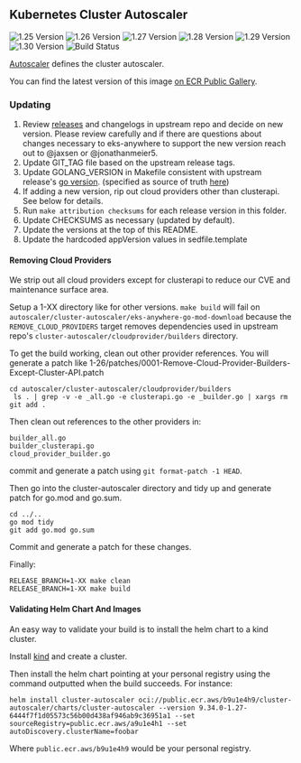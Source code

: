 ## **Kubernetes Cluster Autoscaler**
![1.25 Version](https://img.shields.io/badge/1--25%20version-cluster--autoscaler--1.25.3-blue)
![1.26 Version](https://img.shields.io/badge/1--26%20version-cluster--autoscaler--1.26.8-blue)
![1.27 Version](https://img.shields.io/badge/1--27%20version-cluster--autoscaler--1.27.8-blue)
![1.28 Version](https://img.shields.io/badge/1--28%20version-cluster--autoscaler--1.28.5-blue)
![1.29 Version](https://img.shields.io/badge/1--29%20version-cluster--autoscaler--1.29.3-blue)
![1.30 Version](https://img.shields.io/badge/1--30%20version-cluster--autoscaler--1.30.2-blue)
![Build Status](https://codebuild.us-west-2.amazonaws.com/badges?uuid=eyJlbmNyeXB0ZWREYXRhIjoiL0tWckptdkxsZEd1cXNiNTBncjRNVU5oekpZRlBkTDNBcFVvZkFOVHZwbTBKUm91QkR6RVN4QlhJWk42cXF3L29FMmdnTXUrVndiay8zVUQ0YjJsc21vPSIsIml2UGFyYW1ldGVyU3BlYyI6Ik1Gd2UwbmRXVWxSRTMvUHQiLCJtYXRlcmlhbFNldFNlcmlhbCI6MX0%3D&branch=main)

[Autoscaler](https://github.com/kubernetes/autoscaler) defines the cluster autoscaler.

You can find the latest version of this image [on ECR Public Gallery](https://gallery.ecr.aws/eks-anywhere/kubernetes/autoscaler).

### Updating
1. Review [releases](https://github.com/kubernetes/autoscaler/releases) and changelogs in upstream repo and decide on new version. Please review carefully and if there are questions about changes necessary to eks-anywhere to support the new version reach out to @jaxsen or @jonathanmeier5.
2. Update GIT_TAG file based on the upstream release tags.
3. Update GOLANG_VERSION in Makefile consistent with upstream release's [go version](https://github.com/kubernetes/autoscaler/blob/master/builder/Dockerfile#L15). (specified as source of truth [here](https://github.com/kubernetes/autoscaler/blob/master/cluster-autoscaler/FAQ.md#what-go-version-should-be-used-to-compile-ca))
4. If adding a new version, rip out cloud providers other than clusterapi. See below for details.
5. Run `make attribution checksums` for each release version in this folder.
6. Update CHECKSUMS as necessary (updated by default).
7. Update the versions at the top of this README.
8. Update the hardcoded appVersion values in sedfile.template


#### Removing Cloud Providers
We strip out all cloud providers except for clusterapi to reduce our CVE and maintenance surface area.

Setup a 1-XX directory like for other versions. `make build` will fail on `autoscaler/cluster-autoscaler/eks-anywhere-go-mod-download` because the `REMOVE_CLOUD_PROVIDERS` target removes dependencies used in upstream repo's `cluster-autoscaler/cloudprovider/builders` directory.

To get the build working, clean out other provider references. You will generate a patch like 1-26/patches/0001-Remove-Cloud-Provider-Builders-Except-Cluster-API.patch
```
cd autoscaler/cluster-autoscaler/cloudprovider/builders
 ls . | grep -v -e _all.go -e clusterapi.go -e _builder.go | xargs rm
git add .
```

Then clean out references to the other providers in:
```
builder_all.go
builder_clusterapi.go
cloud_provider_builder.go
```

commit and generate a patch using `git format-patch -1 HEAD`.

Then go into the cluster-autoscaler directory and tidy up and generate patch for go.mod and go.sum.
```
cd ../..
go mod tidy
git add go.mod go.sum
```

Commit and generate a patch for these changes.

Finally:
```
RELEASE_BRANCH=1-XX make clean
RELEASE_BRANCH=1-XX make build
```

#### Validating Helm Chart And Images

An easy way to validate your build is to install the helm chart to a kind cluster.

Install [kind](https://kind.sigs.k8s.io/) and create a cluster.

Then install the helm chart pointing at your personal registry using the command outputted when the build succeeds. For instance:
```
helm install cluster-autoscaler oci://public.ecr.aws/b9u1e4h9/cluster-autoscaler/charts/cluster-autoscaler --version 9.34.0-1.27-6444f7f1d05573c56b00d438af946ab9c36951a1 --set sourceRegistry=public.ecr.aws/a9u1e4h1 --set autoDiscovery.clusterName=foobar
```

Where `public.ecr.aws/b9u1e4h9` would be your personal registry.